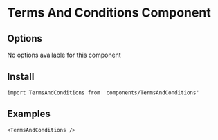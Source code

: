 # Terms And Conditions Component


## Options
No options available for this component

## Install
```
import TermsAndConditions from 'components/TermsAndConditions'
```

## Examples
```
<TermsAndConditions />
```